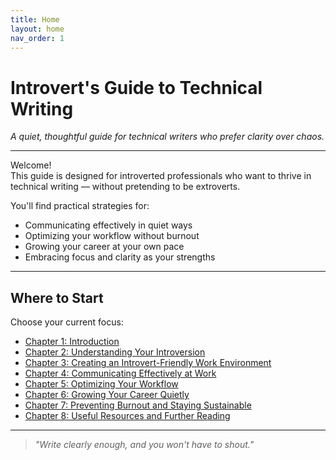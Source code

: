 ```yaml
---
title: Home
layout: home
nav_order: 1
---
```


# Introvert's Guide to Technical Writing

_A quiet, thoughtful guide for technical writers who prefer clarity over chaos._

---

Welcome!  
This guide is designed for introverted professionals who want to thrive in technical writing — without pretending to be extroverts.

You'll find practical strategies for:

- Communicating effectively in quiet ways  
- Optimizing your workflow without burnout  
- Growing your career at your own pace  
- Embracing focus and clarity as your strengths

---

## Where to Start

Choose your current focus:

- [Chapter 1: Introduction](chapter-1-introduction)
- [Chapter 2: Understanding Your Introversion](chapter-2-understanding-introversion)
- [Chapter 3: Creating an Introvert-Friendly Work Environment](chapter-3-work-environment)
- [Chapter 4: Communicating Effectively at Work](chapter-4-communication)
- [Chapter 5: Optimizing Your Workflow](chapter-5-workflow)
- [Chapter 6: Growing Your Career Quietly](chapter-6-career-growth)
- [Chapter 7: Preventing Burnout and Staying Sustainable](chapter-7-burnout)
- [Chapter 8: Useful Resources and Further Reading](chapter-8-resources)

---

> _"Write clearly enough, and you won't have to shout."_
